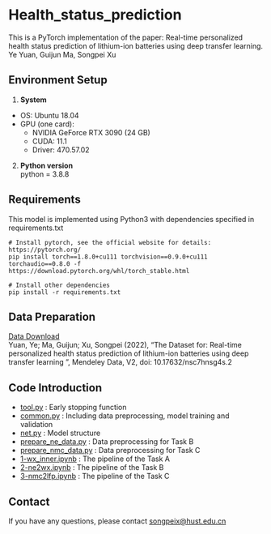 # Health_status_prediction
This is a PyTorch implementation of the paper: Real-time personalized health status prediction of lithium-ion batteries using deep transfer learning. 
Ye Yuan, Guijun Ma, Songpei Xu
## Environment Setup
1. **System**  
  - OS: Ubuntu 18.04  
  - GPU (one card):   
    - NVIDIA GeForce RTX 3090 (24 GB)   
    - CUDA: 11.1   
    - Driver: 470.57.02
2. **Python version**  
  python = 3.8.8
## Requirements
This model is implemented using Python3 with dependencies specified in requirements.txt
```
# Install pytorch, see the official website for details: https://pytorch.org/
pip install torch==1.8.0+cu111 torchvision==0.9.0+cu111 torchaudio==0.8.0 -f https://download.pytorch.org/whl/torch_stable.html

# Install other dependencies
pip install -r requirements.txt
```
## Data Preparation
[Data Download](https://doi.org/10.17632/nsc7hnsg4s.2)  
Yuan, Ye; Ma, Guijun; Xu, Songpei (2022), “The Dataset for: Real-time personalized health status prediction of lithium-ion batteries using deep transfer learning ”, Mendeley Data, V2, doi: 10.17632/nsc7hnsg4s.2
## Code Introduction
- [tool.py](https://github.com/HAIRLAB/Health_status_prediction/blob/main/tool.py) : Early stopping function
- [common.py](https://github.com/HAIRLAB/Health_status_prediction/blob/main/common.py) : Including data preprocessing, model training and validation
- [net.py](https://github.com/HAIRLAB/Health_status_prediction/blob/main/net.py) : Model structure  
- [prepare_ne_data.py](https://github.com/HAIRLAB/Health_status_prediction/blob/main/prepare_ne_data.py) : Data preprocessing for Task B  
- [prepare_nmc_data.py](https://github.com/HAIRLAB/Health_status_prediction/blob/main/prepare_nmc_data.py) : Data preprocessing for Task C
- [1-wx_inner.ipynb](https://github.com/HAIRLAB/Health_status_prediction/blob/main/1-wx_inner.ipynb) : The pipeline of the Task A  
- [2-ne2wx.ipynb](https://github.com/HAIRLAB/Health_status_prediction/blob/main/2-ne2wx.ipynb) : The pipeline of the Task B  
- [3-nmc2lfp.ipynb](https://github.com/HAIRLAB/Health_status_prediction/blob/main/3-nmc2lfp.ipynb) : The pipeline of the Task C
## Contact
If you have any questions, please contact songpeix@hust.edu.cn

